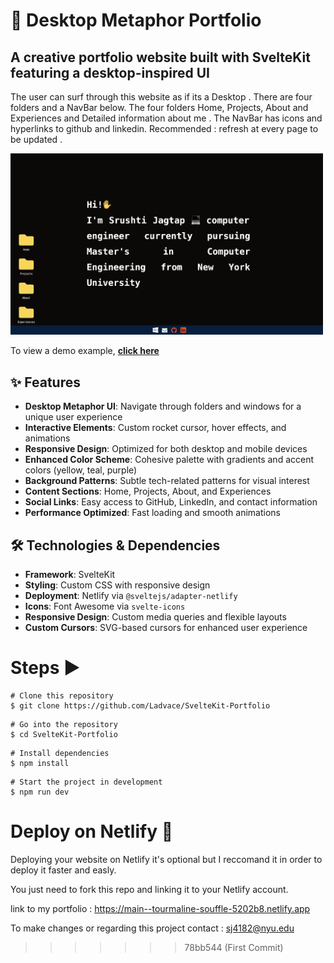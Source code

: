 # 🚀 Desktop Metaphor Portfolio

## A creative portfolio website built with SvelteKit featuring a desktop-inspired UI
The user can surf through this website as if its a Desktop . There are four folders and a NavBar below. The four folders Home, Projects, About and Experiences and Detailed information about me . The NavBar has icons and hyperlinks to github and linkedin. 
Recommended : refresh at every page to be updated . 

<p align="left">
    <img width="500" height="auto" src="src/pictures/PortfolioHomepage.png" alt="homepagescreenshot" />
</p>

To view a demo example, **[click here](https://main--tourmaline-souffle-5202b8.netlify.app)**


## ✨ Features

- **Desktop Metaphor UI**: Navigate through folders and windows for a unique user experience
- **Interactive Elements**: Custom rocket cursor, hover effects, and animations
- **Responsive Design**: Optimized for both desktop and mobile devices
- **Enhanced Color Scheme**: Cohesive palette with gradients and accent colors (yellow, teal, purple)
- **Background Patterns**: Subtle tech-related patterns for visual interest
- **Content Sections**: Home, Projects, About, and Experiences
- **Social Links**: Easy access to GitHub, LinkedIn, and contact information
- **Performance Optimized**: Fast loading and smooth animations

## 🛠️ Technologies & Dependencies

- **Framework**: SvelteKit
- **Styling**: Custom CSS with responsive design
- **Deployment**: Netlify via `@sveltejs/adapter-netlify`
- **Icons**: Font Awesome via `svelte-icons`
- **Responsive Design**: Custom media queries and flexible layouts
- **Custom Cursors**: SVG-based cursors for enhanced user experience

# Steps ▶️

```
# Clone this repository
$ git clone https://github.com/Ladvace/SvelteKit-Portfolio
```

```
# Go into the repository
$ cd SvelteKit-Portfolio
```

```
# Install dependencies
$ npm install
```

```
# Start the project in development
$ npm run dev
```

# Deploy on Netlify 🚀

Deploying your website on Netlify it's optional but I reccomand it in order to deploy it faster and easly.

You just need to fork this repo and linking it to your Netlify account.

link to my portfolio : https://main--tourmaline-souffle-5202b8.netlify.app 


To make changes or regarding this project contact : sj4182@nyu.edu
>>>>>>> 78bb544 (First Commit)
